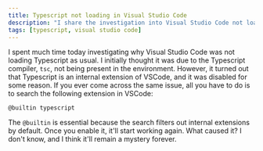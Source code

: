 ```yaml
---
title: Typescript not loading in Visual Studio Code
description: "I share the investigation into Visual Studio Code not loading Typescript and the solution I found - enabling the @builtin typescript extension."
tags: [typescript, visual studio code]
---
```


I spent much time today investigating why Visual Studio Code was not loading Typescript as usual.
I initially thought it was due to the Typescript compiler, `tsc`, not being present in the environment.
However, it turned out that Typescript is an internal extension of VSCode, and it was disabled for some reason.
If you ever come across the same issue,
all you have to do is to search the following extension in VSCode:


```language-bash
@builtin typescript
```

The `@builtin` is essential because the search filters out internal extensions by default.
Once you enable it, it'll start working again.
What caused it? I don't know, and I think it'll remain a mystery forever.
